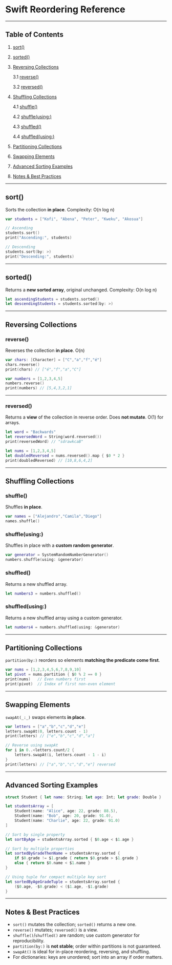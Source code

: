 # Swift Reordering Reference

---

## Table of Contents

1. [sort()](#sort)
2. [sorted()](#sorted)
3. [Reversing Collections](#reversing-collections)

   3.1 [reverse()](#reverse)
   
   3.2 [reversed()](#reversed)
   
4. [Shuffling Collections](#shuffling-collections)

   4.1 [shuffle()](#shuffle)
   
   4.2 [shuffle(using:)](#shuffleusing)
   
   4.3 [shuffled()](#shuffled)
   
   4.4 [shuffled(using:)](#shuffledusing)
   
5. [Partitioning Collections](#partitioning-collections)
6. [Swapping Elements](#swapping-elements)
7. [Advanced Sorting Examples](#advanced-sorting-examples)
8. [Notes & Best Practices](#notes--best-practices)

---

## sort()

Sorts the collection **in place**.
Complexity: O(n log n)

```swift
var students = ["Kofi", "Abena", "Peter", "Kweku", "Akosua"]

// Ascending
students.sort()
print("Ascending:", students)

// Descending
students.sort(by: >)
print("Descending:", students)
```

---

## sorted()

Returns a **new sorted array**, original unchanged.
Complexity: O(n log n)

```swift
let ascendingStudents = students.sorted()
let descendingStudents = students.sorted(by: >)
```

---

## Reversing Collections

### reverse()

Reverses the collection **in place**. O(n)

```swift
var chars: [Character] = ["C","a","f","é"]
chars.reverse()
print(chars) // ["é","f","a","C"]

var numbers = [1,2,3,4,5]
numbers.reverse()
print(numbers) // [5,4,3,2,1]
```

---

### reversed()

Returns a **view** of the collection in reverse order. Does **not mutate**. O(1) for arrays.

```swift
let word = "Backwards"
let reversedWord = String(word.reversed())
print(reversedWord) // "sdrawkcaB"

let nums = [1,2,3,4,5]
let doubledReversed = nums.reversed().map { $0 * 2 }
print(doubledReversed) // [10,8,6,4,2]
```

---

## Shuffling Collections

### shuffle()

Shuffles **in place**.

```swift
var names = ["Alejandro","Camila","Diego"]
names.shuffle()
```

### shuffle(using:)

Shuffles in place with a **custom random generator**.

```swift
var generator = SystemRandomNumberGenerator()
numbers.shuffle(using: &generator)
```

### shuffled()

Returns a new shuffled array.

```swift
let numbers3 = numbers.shuffled()
```

### shuffled(using:)

Returns a new shuffled array using a custom generator.

```swift
let numbers4 = numbers.shuffled(using: &generator)
```

---

## Partitioning Collections

`partition(by:)` reorders so elements **matching the predicate come first**.

```swift
var nums = [1,2,3,4,5,6,7,8,9,10]
let pivot = nums.partition { $0 % 2 == 0 }
print(nums)   // Even numbers first
print(pivot)  // Index of first non-even element
```

---

## Swapping Elements

`swapAt(_:_)` swaps elements **in place**.

```swift
var letters = ["a","b","c","d","e"]
letters.swapAt(0, letters.count - 1)
print(letters) // ["e","b","c","d","a"]

// Reverse using swapAt
for i in 0..<letters.count/2 {
    letters.swapAt(i, letters.count - 1 - i)
}
print(letters) // ["a","b","c","d","e"] reversed
```

---

## Advanced Sorting Examples

```swift
struct Student { let name: String; let age: Int; let grade: Double }

let studentsArray = [
    Student(name: "Alice", age: 22, grade: 88.5),
    Student(name: "Bob", age: 20, grade: 91.0),
    Student(name: "Charlie", age: 22, grade: 91.0)
]

// Sort by single property
let sortByAge = studentsArray.sorted { $0.age < $1.age }

// Sort by multiple properties
let sortedByGradeThenName = studentsArray.sorted {
    if $0.grade != $1.grade { return $0.grade > $1.grade }
    else { return $0.name < $1.name }
}

// Using tuple for compact multiple key sort
let sortedByAgeGradeTuple = studentsArray.sorted {
    ($0.age, -$0.grade) < ($1.age, -$1.grade)
}
```

---

## Notes & Best Practices

* `sort()` mutates the collection; `sorted()` returns a new one.
* `reverse()` mutates; `reversed()` is a view.
* `shuffle()`/`shuffled()` are random; use custom generator for reproducibility.
* `partition(by:)` is **not stable**; order within partitions is not guaranteed.
* `swapAt()` is ideal for in-place reordering, reversing, and shuffling.
* For dictionaries: keys are unordered; sort into an array if order matters.

